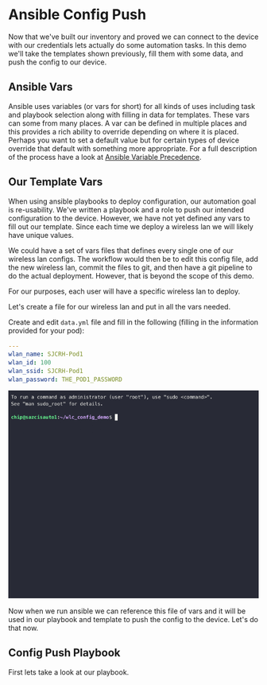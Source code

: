 # Ansible Config Push

Now that we've built our inventory and proved we can connect to the device with our credentials lets actually do some
automation tasks.  In this demo we'll take the templates shown previously, fill them with some data, and push the config
to our device.

## Ansible Vars

Ansible uses variables (or vars for short) for all kinds of uses including task and playbook selection along with 
filling in data for templates.  These vars can some from many places.  A var can be defined in multiple places and this
provides a rich ability to override depending on where it is placed.  Perhaps you want to set a default value but for
certain types of device override that default with something more appropriate.  For a full description of the process
have a look at [Ansible Variable Precedence](https://docs.ansible.com/ansible/latest/playbook_guide/playbooks_variables.html#ansible-variable-precedence). 

## Our Template Vars

When using ansible playbooks to deploy configuration, our automation goal is re-usability.  We've written a playbook
and a role to push our intended configuration to the device.  However, we have not yet defined any vars to fill out
our template.  Since each time we deploy a wireless lan we will likely have unique values.  

We could have a set of vars files that defines every single one of our wireless lan configs.  The workflow would then
be to edit this config file, add the new wireless lan, commit the files to git, and then have a git pipeline to do 
the actual deployment.  However, that is beyond the scope of this demo.

For our purposes, each user will have a specific wireless lan to deploy.

Let's create a file for our wireless lan and put in all the vars needed.

Create and edit `data.yml` file and fill in the following (filling in the information provided for your pod):

```yaml
---
wlan_name: SJCRH-Pod1
wlan_id: 100
wlan_ssid: SJCRH-Pod1
wlan_password: THE_POD1_PASSWORD
```

![Ansible data.yml edit](ansible_data_yaml.gif)

Now when we run ansible we can reference this file of vars and it will be used in our playbook and template to push
the config to the device.  Let's do that now.

## Config Push Playbook

First lets take a look at our playbook.



